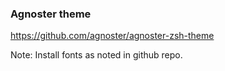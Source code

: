 ### Agnoster theme

https://github.com/agnoster/agnoster-zsh-theme

Note: Install fonts as noted in github repo.